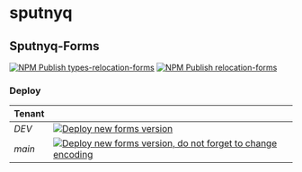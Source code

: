 # sputnyq

## Sputnyq-Forms
[![NPM Publish types-relocation-forms](https://github.com/mee3003/types-relocation-forms/actions/workflows/npm-publish.yml/badge.svg?branch=main)](https://github.com/mee3003/types-relocation-forms/actions/workflows/npm-publish.yml) [![NPM Publish relocation-forms](https://github.com/mee3003/relocation-forms/actions/workflows/npm-publish.yml/badge.svg)](https://github.com/mee3003/relocation-forms/actions/workflows/npm-publish.yml)

### Deploy
|Tenant||
|---|---|
|_DEV_|[![Deploy new forms version](https://github.com/mee3003/sputnik-forms/actions/workflows/build-upload.yml/badge.svg?branch=DEV)](https://github.com/mee3003/sputnik-forms/actions/workflows/build-upload.yml)|
|_main_|[![Deploy new forms version, do not forget to change encoding](https://github.com/mee3003/sputnik-forms/actions/workflows/build-upload.yml/badge.svg?branch=main)](https://github.com/mee3003/sputnik-forms/actions/workflows/build-upload.yml)|

